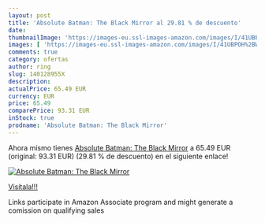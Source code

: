 ```yaml
---
layout: post
title: 'Absolute Batman: The Black Mirror al 29.81 % de descuento'
date: 
thumbnailImage: 'https://images-eu.ssl-images-amazon.com/images/I/41UBPOH%2BWhL._SL200_.jpg'
images: [ 'https://images-eu.ssl-images-amazon.com/images/I/41UBPOH%2BWhL._SL200_.jpg' ]
comments: true
category: ofertas
author: ring
slug: 140128955X
description:
actualPrice: 65.49 EUR
currency: EUR
price: 65.49
comparePrice: 93.31 EUR
inStock: true
prodname: 'Absolute Batman: The Black Mirror'
---
```


Ahora mismo tienes [Absolute Batman: The Black Mirror](https://www.amazon.es/dp/140128955X/?tag=tolees-21) a 65.49 EUR (original: 93.31 EUR) (29.81 %  de descuento) en el siguiente enlace!

[![Absolute Batman: The Black Mirror](https://images-eu.ssl-images-amazon.com/images/I/41UBPOH%2BWhL._SL200_.jpg)](https://www.amazon.es/dp/140128955X/?tag=tolees-21)

[Visítala!!!](https://www.amazon.es/dp/140128955X/?tag=tolees-21)

Links participate in Amazon Associate program and might generate a comission on qualifying sales
